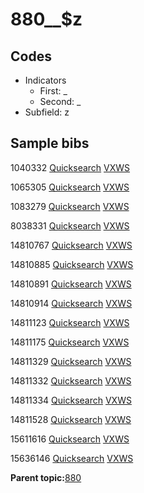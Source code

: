 # 880\_\_$z

## Codes

-   Indicators
    -   First: \_
    -   Second: \_
-   Subfield: z

## Sample bibs

1040332 [Quicksearch](https://search.library.yale.edu/catalog/1040332) [VXWS](http://prodorbis.library.yale.edu:7014/vxws/GetHoldingsService?bibId=1040332)

1065305 [Quicksearch](https://search.library.yale.edu/catalog/1065305) [VXWS](http://prodorbis.library.yale.edu:7014/vxws/GetHoldingsService?bibId=1065305)

1083279 [Quicksearch](https://search.library.yale.edu/catalog/1083279) [VXWS](http://prodorbis.library.yale.edu:7014/vxws/GetHoldingsService?bibId=1083279)

8038331 [Quicksearch](https://search.library.yale.edu/catalog/8038331) [VXWS](http://prodorbis.library.yale.edu:7014/vxws/GetHoldingsService?bibId=8038331)

14810767 [Quicksearch](https://search.library.yale.edu/catalog/14810767) [VXWS](http://prodorbis.library.yale.edu:7014/vxws/GetHoldingsService?bibId=14810767)

14810885 [Quicksearch](https://search.library.yale.edu/catalog/14810885) [VXWS](http://prodorbis.library.yale.edu:7014/vxws/GetHoldingsService?bibId=14810885)

14810891 [Quicksearch](https://search.library.yale.edu/catalog/14810891) [VXWS](http://prodorbis.library.yale.edu:7014/vxws/GetHoldingsService?bibId=14810891)

14810914 [Quicksearch](https://search.library.yale.edu/catalog/14810914) [VXWS](http://prodorbis.library.yale.edu:7014/vxws/GetHoldingsService?bibId=14810914)

14811123 [Quicksearch](https://search.library.yale.edu/catalog/14811123) [VXWS](http://prodorbis.library.yale.edu:7014/vxws/GetHoldingsService?bibId=14811123)

14811175 [Quicksearch](https://search.library.yale.edu/catalog/14811175) [VXWS](http://prodorbis.library.yale.edu:7014/vxws/GetHoldingsService?bibId=14811175)

14811329 [Quicksearch](https://search.library.yale.edu/catalog/14811329) [VXWS](http://prodorbis.library.yale.edu:7014/vxws/GetHoldingsService?bibId=14811329)

14811332 [Quicksearch](https://search.library.yale.edu/catalog/14811332) [VXWS](http://prodorbis.library.yale.edu:7014/vxws/GetHoldingsService?bibId=14811332)

14811334 [Quicksearch](https://search.library.yale.edu/catalog/14811334) [VXWS](http://prodorbis.library.yale.edu:7014/vxws/GetHoldingsService?bibId=14811334)

14811528 [Quicksearch](https://search.library.yale.edu/catalog/14811528) [VXWS](http://prodorbis.library.yale.edu:7014/vxws/GetHoldingsService?bibId=14811528)

15611616 [Quicksearch](https://search.library.yale.edu/catalog/15611616) [VXWS](http://prodorbis.library.yale.edu:7014/vxws/GetHoldingsService?bibId=15611616)

15636146 [Quicksearch](https://search.library.yale.edu/catalog/15636146) [VXWS](http://prodorbis.library.yale.edu:7014/vxws/GetHoldingsService?bibId=15636146)

**Parent topic:**[880](../../tags/880/880.md)


